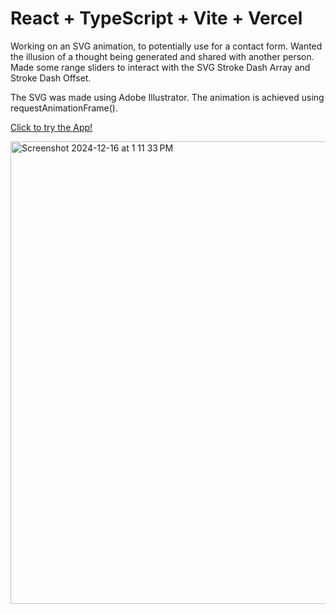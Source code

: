 # React + TypeScript + Vite + Vercel

Working on an SVG animation, to potentially use for a contact form. Wanted the illusion of a thought being generated and shared with another person. Made some range sliders to interact with the SVG Stroke Dash Array and Stroke Dash Offset.

The SVG was made using Adobe Illustrator. The animation is achieved using requestAnimationFrame().

[Click to try the App!](https://speaking-virid.vercel.app/)

<img width="740" alt="Screenshot 2024-12-16 at 1 11 33 PM" src="https://github.com/user-attachments/assets/535bf551-6e97-466f-ac34-ed0f2b416de8" />
